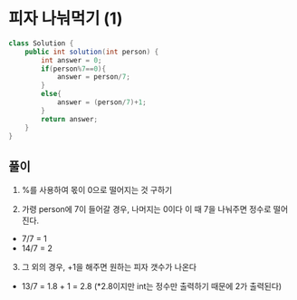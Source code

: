# 피자 나눠먹기 (1)

```java
class Solution {
    public int solution(int person) {
        int answer = 0;
        if(person%7==0){
            answer = person/7;
        }
        else{
            answer = (person/7)+1;
        }
        return answer;
    }
}
```

##  풀이
1. %를 사용하여 몫이 0으로 떨어지는 것 구하기

2. 가령 person에 7이 들어갈 경우, 나머지는 0이다 이 때 7을 나눠주면 정수로 떨어진다. 
- 7/7 = 1 
- 14/7 = 2

3. 그 외의 경우, +1을 해주면 원하는 피자 갯수가 나온다
- 13/7 = 1.8 + 1 = 2.8 (*2.8이지만  int는 정수만 출력하기 때문에 2가 출력된다)
